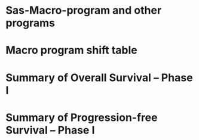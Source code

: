 # Sas-Macro-program and other programs
# Macro program shift table
# Summary of Overall Survival – Phase I
# Summary of Progression-free Survival – Phase I
